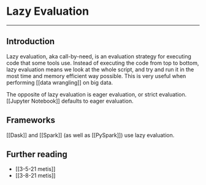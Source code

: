 # Lazy Evaluation


---
## Introduction
Lazy evaluation, aka call-by-need, is an evaluation strategy for executing code that some tools use. Instead of executing the code from top to bottom, lazy evaluation means we look at the whole script, and try and run it in the most time and memory efficient way possible. This is very useful when performing [[data wrangling]] on big data. 

The opposite of lazy evaluation is eager evaluation, or strict evaluation. [[Jupyter Notebook]] defaults to eager evaluation. 

## Frameworks 
[[Dask]] and [[Spark]] (as well as [[PySpark]]) use lazy evaluation.

## Further reading
- [[3-5-21 metis]]
- [[3-8-21 metis]]